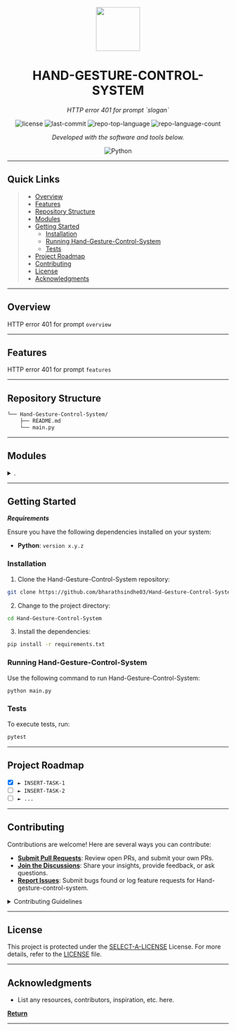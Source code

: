 <p align="center">
  <img src="https://cdn-icons-png.flaticon.com/512/6295/6295417.png" width="100" />
</p>
<p align="center">
    <h1 align="center">HAND-GESTURE-CONTROL-SYSTEM</h1>
</p>
<p align="center">
    <em>HTTP error 401 for prompt `slogan`</em>
</p>
<p align="center">
	<img src="https://img.shields.io/github/license/bharathsindhe03/Hand-Gesture-Control-System?style=flat&color=0080ff" alt="license">
	<img src="https://img.shields.io/github/last-commit/bharathsindhe03/Hand-Gesture-Control-System?style=flat&logo=git&logoColor=white&color=0080ff" alt="last-commit">
	<img src="https://img.shields.io/github/languages/top/bharathsindhe03/Hand-Gesture-Control-System?style=flat&color=0080ff" alt="repo-top-language">
	<img src="https://img.shields.io/github/languages/count/bharathsindhe03/Hand-Gesture-Control-System?style=flat&color=0080ff" alt="repo-language-count">
<p>
<p align="center">
		<em>Developed with the software and tools below.</em>
</p>
<p align="center">
	<img src="https://img.shields.io/badge/Python-3776AB.svg?style=flat&logo=Python&logoColor=white" alt="Python">
</p>
<hr>

##  Quick Links

> - [ Overview](#-overview)
> - [ Features](#-features)
> - [ Repository Structure](#-repository-structure)
> - [ Modules](#-modules)
> - [ Getting Started](#-getting-started)
>   - [ Installation](#-installation)
>   - [ Running Hand-Gesture-Control-System](#-running-Hand-Gesture-Control-System)
>   - [ Tests](#-tests)
> - [ Project Roadmap](#-project-roadmap)
> - [ Contributing](#-contributing)
> - [ License](#-license)
> - [ Acknowledgments](#-acknowledgments)

---

##  Overview

HTTP error 401 for prompt `overview`

---

##  Features

HTTP error 401 for prompt `features`

---

##  Repository Structure

```sh
└── Hand-Gesture-Control-System/
    ├── README.md
    └── main.py
```

---

##  Modules

<details closed><summary>.</summary>

| File                                                                                          | Summary                             |
| ---                                                                                           | ---                                 |
| [main.py](https://github.com/bharathsindhe03/Hand-Gesture-Control-System/blob/master/main.py) | HTTP error 401 for prompt `main.py` |

</details>

---

##  Getting Started

***Requirements***

Ensure you have the following dependencies installed on your system:

* **Python**: `version x.y.z`

###  Installation

1. Clone the Hand-Gesture-Control-System repository:

```sh
git clone https://github.com/bharathsindhe03/Hand-Gesture-Control-System
```

2. Change to the project directory:

```sh
cd Hand-Gesture-Control-System
```

3. Install the dependencies:

```sh
pip install -r requirements.txt
```

###  Running Hand-Gesture-Control-System

Use the following command to run Hand-Gesture-Control-System:

```sh
python main.py
```

###  Tests

To execute tests, run:

```sh
pytest
```

---

##  Project Roadmap

- [X] `► INSERT-TASK-1`
- [ ] `► INSERT-TASK-2`
- [ ] `► ...`

---

##  Contributing

Contributions are welcome! Here are several ways you can contribute:

- **[Submit Pull Requests](https://github.com/bharathsindhe03/Hand-Gesture-Control-System/blob/main/CONTRIBUTING.md)**: Review open PRs, and submit your own PRs.
- **[Join the Discussions](https://github.com/bharathsindhe03/Hand-Gesture-Control-System/discussions)**: Share your insights, provide feedback, or ask questions.
- **[Report Issues](https://github.com/bharathsindhe03/Hand-Gesture-Control-System/issues)**: Submit bugs found or log feature requests for Hand-gesture-control-system.

<details closed>
    <summary>Contributing Guidelines</summary>

1. **Fork the Repository**: Start by forking the project repository to your GitHub account.
2. **Clone Locally**: Clone the forked repository to your local machine using a Git client.
   ```sh
   git clone https://github.com/bharathsindhe03/Hand-Gesture-Control-System
   ```
3. **Create a New Branch**: Always work on a new branch, giving it a descriptive name.
   ```sh
   git checkout -b new-feature-x
   ```
4. **Make Your Changes**: Develop and test your changes locally.
5. **Commit Your Changes**: Commit with a clear message describing your updates.
   ```sh
   git commit -m 'Implemented new feature x.'
   ```
6. **Push to GitHub**: Push the changes to your forked repository.
   ```sh
   git push origin new-feature-x
   ```
7. **Submit a Pull Request**: Create a PR against the original project repository. Clearly describe the changes and their motivations.

Once your PR is reviewed and approved, it will be merged into the main branch.

</details>

---

##  License

This project is protected under the [SELECT-A-LICENSE](https://choosealicense.com/licenses) License. For more details, refer to the [LICENSE](https://choosealicense.com/licenses/) file.

---

##  Acknowledgments

- List any resources, contributors, inspiration, etc. here.

[**Return**](#-quick-links)

---
